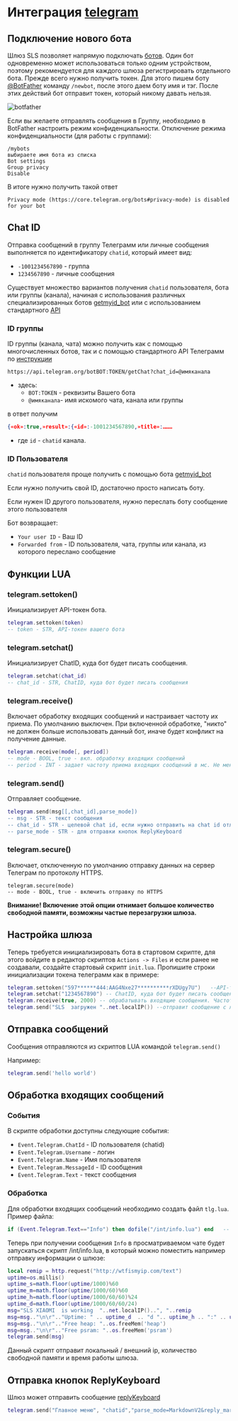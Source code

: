 # Интеграция [telegram](https://www.telegram.org)

## Подключение нового бота

Шлюз SLS  позволяет напрямую подключать [ботов](https://core.telegram.org/bots/).  Один бот одновременно может использоваться только одним устройством, поэтому рекомендуется для каждого шлюза регистрировать отдельного бота. Прежде всего нужно получить токен. Для этого пишем боту [@BotFather](https://t.me/BotFather) команду `/newbot`, после этого даем боту имя и тэг. После этих действий бот отправит  токен, который никому давать нельзя.

![botfather](https://habrastorage.org/r/w1560/getpro/habr/upload_files/24f/392/57a/24f39257a7893fab12efc0bd92c7bed4.png)

Если вы желаете отправлять сообщения в Группу, необходимо в BotFather настроить режим конфиденциальности.  Отключение режима конфиденциальности (для работы  с группами):

```
/mybots
выбираете имя бота из списка
Bot settings
Group privacy
Disable
```

В итоге нужно получить такой ответ

```
Privacy mode (https://core.telegram.org/bots#privacy-mode) is disabled for your bot
```

## Chat ID

Отправка сообщений в группу Телеграмм или личные сообщения выполняется по идентификатору `chatid`, который имеет вид:
- `-1001234567890` - группа 
- `1234567890` - личные сообщения

Существует множество вариантов получения `chatid` пользователя, бота или группы (канала), начиная с использования различных специализированных ботов [getmyid_bot](https://t.me/getmyid_bot) или с использованием стандартного [API](https://core.telegram.org/api)

### ID группы

ID группы (канала, чата) можно получить как с помощью многочисленных ботов, так и с помощью стандартного API Телеграмм по [инструкции](https://it-stories.ru/blog/web-dev/kak-uznat-chat-id-dlja-kanala-gruppy-telegram/) 

```http
https://api.telegram.org/botBOT:TOKEN/getChat?chat_id=@имяканала
```

- здесь:
  - `BOT:TOKEN` - реквизиты Вашего бота
  - `@имяканала`- имя искомого чата, канала или группы

в ответ получим 

```json
{«ok»:true,»result»:{«id»:-1001234567890,»title»:………
```

- где `id` - `chatid` канала. 

### ID Пользователя

`chatid` пользователя проще получить с помощью бота [getmyid_bot](https://t.me/getmyid_bot)

Если нужно получить свой ID, достаточно просто написать боту. 

Если нужен ID другого пользователя, нужно переслать боту сообщение этого пользователя

Бот возвращает:
- `Your user ID` - Ваш ID 
- `Forwarded from` - ID пользователя, чата, группы или канала, из которого переслано сообщение

## Функции LUA 

### telegram.settoken()

Инициализирует API-токен бота.

```lua
telegram.settoken(token)
-- token - STR, API-токен вашего бота
```

### telegram.setchat()

Инициализирует ChatID, куда бот будет писать сообщения.

```lua
telegram.setchat(chat_id)
-- chat_id - STR, ChatID, куда бот будет писать сообщения
```

### telegram.receive()

Включает обработку входящих сообщений и настраивает частоту их приема. По умолчанию выключен. При включенной обработке, "никто" не должен больше использовать данный бот, иначе будет конфликт на получение данные.

```lua
telegram.receive(mode[, period])
-- mode - BOOL, true - вкл. обработку входящих сообщений
-- period - INT - задает частоту приема входящих сообщений в мс. Не менее 1000мс. Если опустить данный параметр - по умолчанию 1000мс.
```

### telegram.send()

Отправляет сообщение.

```lua
telegram.send(msg[[,chat_id],parse_mode])
-- msg - STR - текст сообщения
-- chat_id - STR - целевой chat id, если нужно отправить на chat id отличный от заданного telegram.setchat()
-- parse_mode - STR - для отправки кнопок ReplyKeyboard
```

### telegram.secure()

Включает, отключенную по умолчанию отправку данных на сервер Телеграм по протоколу HTTPS. 

```
telegram.secure(mode)
-- mode - BOOL, true - включить отправку по HTTPS
```

**Внимание! Включение этой опции отнимает большое количество свободной памяти, возможны частые перезагрузки  шлюза.**


## Настройка шлюза

Теперь требуется инициализировать бота в стартовом скрипте, для этого войдите в редактор скриптов `Actions -> Files` и если ранее не создавали, создайте стартовый скрипт `init.lua`. Пропишите строки инициализации токена телеграмм как в примере: 

```lua
telegram.settoken("597******444:AAG4Nxe27**********rXDUgy7U")   --API-токен вашего бота
telegram.setchat("1234567890") -- ChatID, куда бот будет писать сообщения
telegram.receive(true, 2000) -- обрабатывать входящие сообщения. Частота приема входящих сообщений 2 сек.
telegram.send("SLS  загружен "..net.localIP()) --отправит сообщение с локальным адресом SLS в вашей сети в телеграм
```

## Отправка сообщений

Сообщения отправляются из скриптов LUA командой `telegram.send()`

Например:

```lua
telegram.send('hello world')
```

## Обработка входящих сообщений

### События

В скрипте обработки доступны следующие события:

- `Event.Telegram.ChatId` - ID пользователя (chatid)
- `Event.Telegram.Username` - логин
- `Event.Telegram.Name` - Имя пользователя
- `Event.Telegram.MessageId` - ID сообщения 
- `Event.Telegram.Text` - текст сообщения

### Обработка

Для обработки входящих сообщений необходимо создать файл `tlg.lua`. Пример файла:

```lua
if (Event.Telegram.Text=="Info") then dofile("/int/info.lua") end   -- при получениие сообщения, содержащего "Info" запускать сценарий info.lua
```

Теперь при получении сообщения `Info` в просматриваемом чате будет запускаться скрипт /int/info.lua, в который можно поместить например отправку информации о шлюзе:

``` lua
local remip = http.request("http://wtfismyip.com/text")
uptime=os.millis()
uptime_s=math.floor(uptime/1000)%60
uptime_m=math.floor(uptime/1000/60)%60
uptime_h=math.floor(uptime/1000/60/60)%24
uptime_d=math.floor(uptime/1000/60/60/24)
msg="SLS XIAOMI  is working  "..net.localIP()..", "..remip
msg=msg.."\n\r".."Uptime: " .. uptime_d  .. "d ".. uptime_h .. ":" .. uptime_m..":"..uptime_s
msg=msg.."\n\r".."Free heap: "..os.freeMem('heap')
msg=msg.."\n\r".."Free psram: "..os.freeMem('psram')
telegram.send(msg)
```

Данный скрипт отправит локальный / внешний ip, количество свободной памяти и время работы шлюза. 

## Отправка кнопок ReplyKeyboard

Шлюз может отправить сообщение  [replyKeyboard](https://core.telegram.org/api/bots%2Fbuttons)

```lua
telegram.send("Главное меню", "chatid","parse_mode=MarkdownV2&reply_markup={\"keyboard\":[[\"Температуры\"],[\"Info\",\"cmd3\"]],\"resize_keyboard\":true,\"one_time_keyboard\":true}")
```  



